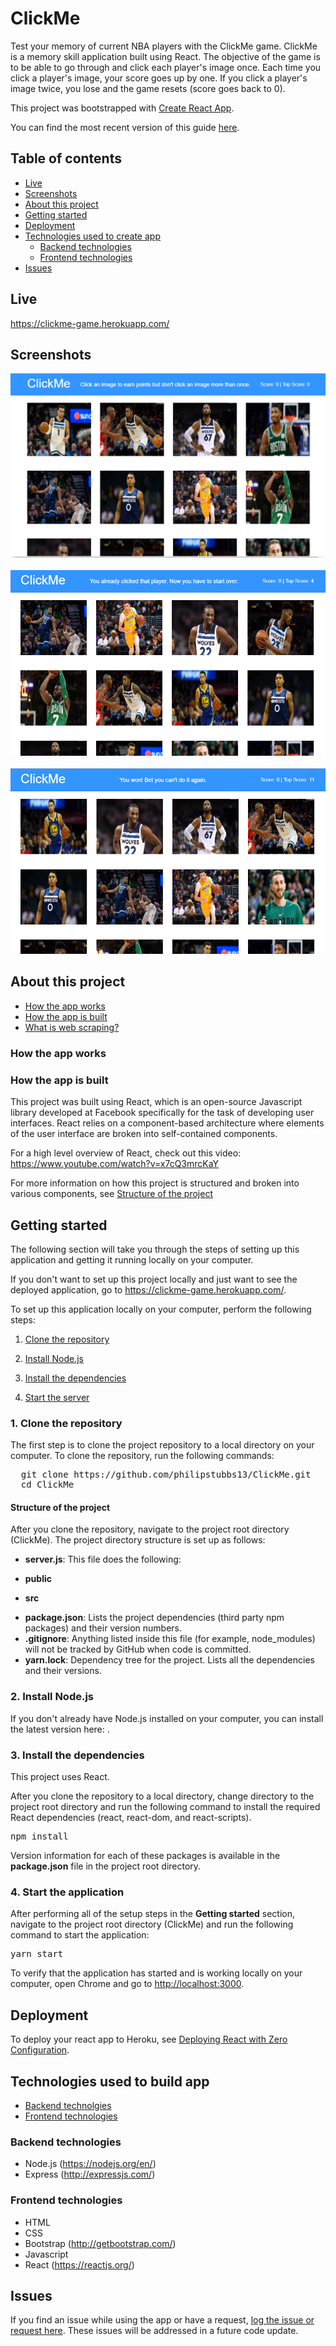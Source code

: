 # ClickMe

Test your memory of current NBA players with the ClickMe game. ClickMe is a memory skill application built using React. The objective of the game is to be able to go through and click each player's image once. Each time you click a player's image, your score goes up by one. If you click a player's image twice, you lose and the game resets (score goes back to 0).

This project was bootstrapped with [Create React App](https://github.com/facebookincubator/create-react-app).

You can find the most recent version of this guide [here](https://github.com/facebookincubator/create-react-app/blob/master/packages/react-scripts/template/README.md).

## Table of contents

* [Live](#live)
* [Screenshots](#screenshots)
* [About this project](#about-this-project)
* [Getting started](#getting-started)
* [Deployment](#react-deployment)
* [Technologies used to create app](#technologies-used)
  * [Backend technologies](#Backend)
  * [Frontend technologies](#Frontend)
* [Issues](#Issues)

## <a name="live"></a>Live

<https://clickme-game.herokuapp.com/>

## <a name="screenshots"></a> Screenshots

<img src="readme_images/game_start.png">
<br>
<br>
<img src="readme_images/already_clicked.png">
<br>
<br>
<img src="readme_images/you_won.png">

## <a name="about-this-project"></a> About this project

* [How the app works](#how-app-works)
* [How the app is built](#how-the-app-is-built)
* [What is web scraping?](#about-web-scraping)

### <a name="how-app-works"></a> How the app works

### <a name="how-the-app-is-built"></a> How the app is built

This project was built using React, which is an open-source Javascript library developed at Facebook specifically for the task of developing user interfaces. React relies on a component-based architecture where elements of the user interface are broken into self-contained components.

For a high level overview of React, check out this video: <https://www.youtube.com/watch?v=x7cQ3mrcKaY>

For more information on how this project is structured and broken into various components, see [Structure of the project](#structure-of-project)

## <a name="getting-started"></a> Getting started

The following section will take you through the steps of setting up this application and getting it running locally on your computer.

If you don't want to set up this project locally and just want to see the deployed application, go to <https://clickme-game.herokuapp.com/>.

To set up this application locally on your computer, perform the following steps:

1. [Clone the repository](#clone-repository)

2. [Install Node.js](#install-node)

3. [Install the dependencies](#dependencies)

4. [Start the server](#start-server)

### <a name="clone-repository"></a> 1. Clone the repository

The first step is to clone the project repository to a local directory on your computer. To clone the repository, run the following commands:
<pre>
  git clone https://github.com/philipstubbs13/ClickMe.git
  cd ClickMe
</pre>

#### <a name="structure-of-project"></a> Structure of the project

<p>After you clone the repository, navigate to the project root directory (ClickMe). The project directory structure is set up as follows:</p>
<ul>
  <li>
    <p><b>server.js</b>: This file does the following:</p>
  <li>
    <p><b>public</b></p>
  </li>
  <li>
    <p><b>src</b></p>
  </li>
  <li><b>package.json</b>: Lists the project dependencies (third party npm packages) and their version numbers.</li>
  <li><b>.gitignore</b>: Anything listed inside this file (for example, node_modules) will not be tracked by GitHub when code is committed.</li>
  <li><b>yarn.lock</b>: Dependency tree for the project. Lists all the dependencies and their versions.</li>
</ul>

### <a name="install-node"></a> 2. Install Node.js

<p>If you don't already have Node.js installed on your computer, you can install the latest version here: <https://nodejs.org/en/>.</p>

### <a name="dependencies"></a> 3. Install the dependencies

<p>This project uses React.</p>
<p>After you clone the repository to a local directory, change directory to the project root directory and run the following command to install the required React dependencies (react, react-dom, and react-scripts).</p>
<pre>npm install</pre>

<p>Version information for each of these packages is available in the <b>package.json</b> file in the project root directory.</p>

### <a name="start-server">4. Start the application</a>

<p>After performing all of the setup steps in the <b>Getting started</b> section, navigate to the project root directory (ClickMe) and run the following command to start the application:</p>
<pre>
yarn start
</pre>

<p>To verify that the application has started and is working locally on your computer, open Chrome and go to <a href="http://localhost:3000">http://localhost:3000</a>.</p>

## <a name="react-deployment"></a> Deployment

To deploy your react app to Heroku, see [Deploying React with Zero Configuration](https://blog.heroku.com/deploying-react-with-zero-configuration).

## <a name="technologies-used"></a> Technologies used to build app

* [Backend technolgies](#Backend)
* [Frontend technologies](#Frontend)

### <a name ="Backend"></a> Backend technologies

* Node.js (<https://nodejs.org/en/>)
* Express (<http://expressjs.com/>)

### <a name="Frontend"></a> Frontend technologies

* HTML
* CSS
* Bootstrap (<http://getbootstrap.com/>)
* Javascript
* React (<https://reactjs.org/>)

## <a name ="Issues"></a> Issues

<p>If you find an issue while using the app or have a request, <a href="https://github.com/philipstubbs13/ClickMe/issues/" target="_blank">log the issue or request here</a>. These issues will be addressed in a future code update.</p>